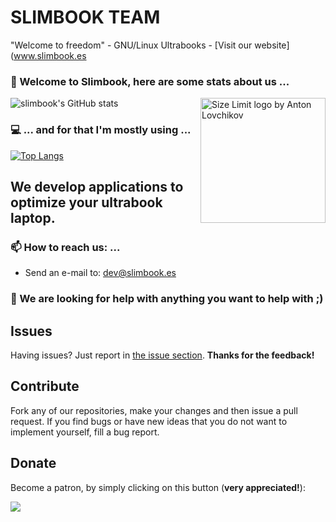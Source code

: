 # SLIMBOOK TEAM
"Welcome to freedom" - GNU/Linux Ultrabooks - [Visit our website](www.slimbook.es


### 👋 Welcome to Slimbook, here are some stats about us ...

<img src="https://github.com/slimbook/slimbookbattery/blob/main/images/slimbook_splash.png" align="right"
     alt="Size Limit logo by Anton Lovchikov" width="200" height="200">



![slimbook's GitHub stats](https://github-readme-stats.vercel.app/api?username=slimbook&show_icons=true&theme=dark)

### 💻 ... and for that I'm mostly using ...

[![Top Langs](https://github-readme-stats.vercel.app/api/top-langs/?username=slimbook&layout=compact&theme=dark)](https://github.com/slimbook)


## We develop applications to optimize your ultrabook laptop.

### 📫 How to reach us: ...
- Send an e-mail to: dev@slimbook.es
### 🤔 We are looking for help with anything you want to help with ;)

## Issues

Having issues? Just report in [the issue section](https://github.com/slimbook/slimbook/issues). **Thanks for the feedback!**

## Contribute

Fork any of our repositories, make your changes and then issue a pull request. If you find bugs or have new ideas that you do not want to implement yourself, fill a bug report.

## Donate

Become a patron, by simply clicking on this button (**very appreciated!**):

[![](https://c5.patreon.com/external/logo/become_a_patron_button.png)](https://www.patreon.com/slimbook)

